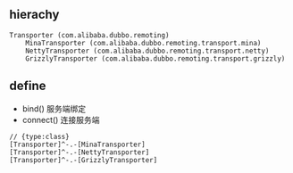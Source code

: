 
## hierachy
```
Transporter (com.alibaba.dubbo.remoting)
    MinaTransporter (com.alibaba.dubbo.remoting.transport.mina)
    NettyTransporter (com.alibaba.dubbo.remoting.transport.netty)
    GrizzlyTransporter (com.alibaba.dubbo.remoting.transport.grizzly)
```

## define

* bind() 服务端绑定
* connect() 连接服务端

```yuml
// {type:class}
[Transporter]^-.-[MinaTransporter]
[Transporter]^-.-[NettyTransporter]
[Transporter]^-.-[GrizzlyTransporter]

```